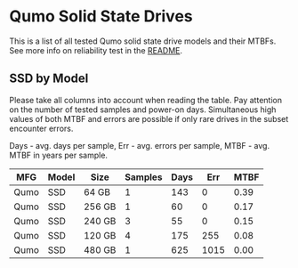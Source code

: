 Qumo Solid State Drives
=======================

This is a list of all tested Qumo solid state drive models and their MTBFs. See
more info on reliability test in the [README](https://github.com/linuxhw/SMART).

SSD by Model
------------

Please take all columns into account when reading the table. Pay attention on the
number of tested samples and power-on days. Simultaneous high values of both MTBF
and errors are possible if only rare drives in the subset encounter errors.

Days - avg. days per sample,
Err  - avg. errors per sample,
MTBF - avg. MTBF in years per sample.

| MFG       | Model              | Size   | Samples | Days  | Err   | MTBF |
|-----------|--------------------|--------|---------|-------|-------|------|
| Qumo      | SSD                | 64 GB  | 1       | 143   | 0     | 0.39   |
| Qumo      | SSD                | 256 GB | 1       | 60    | 0     | 0.17   |
| Qumo      | SSD                | 240 GB | 3       | 55    | 0     | 0.15   |
| Qumo      | SSD                | 120 GB | 4       | 175   | 255   | 0.08   |
| Qumo      | SSD                | 480 GB | 1       | 625   | 1015  | 0.00   |
